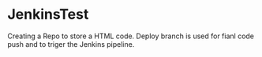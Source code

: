 # JenkinsTest
Creating a Repo to store a HTML code.
Deploy branch is used for fianl code push and to triger the Jenkins pipeline.

